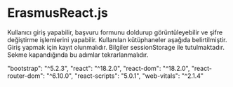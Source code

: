 # ErasmusReact.js
Kullanıcı giriş yapabilir, başvuru formunu doldurup görüntüleyebilir ve şifre değiştirme işlemlerini yapabilir. Kullanılan kütüphaneler aşağıda belirtilmiştir.
Giriş yapmak için kayıt olunmalıdır. Bilgiler sessionStorage ile tutulmaktadır. Sekme kapandığında bu adımlar tekrarlanmalıdır.

"bootstrap": "^5.2.3",
"react": "^18.2.0",
"react-dom": "^18.2.0",
"react-router-dom": "^6.10.0",
"react-scripts": "5.0.1",
"web-vitals": "^2.1.4"
